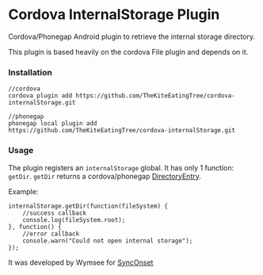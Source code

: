 Cordova InternalStorage Plugin
===============

Cordova/Phonegap Android plugin to retrieve the internal storage directory.

This plugin is based heavily on the cordova File plugin and depends on it.

### Installation

    //cordova
    cordova plugin add https://github.com/TheKiteEatingTree/cordova-internalStorage.git
    
    //phonegap
    phonegap local plugin add https://github.com/TheKiteEatingTree/cordova-internalStorage.git


### Usage

The plugin registers an `internalStorage` global.  It has only 1 function: `getDir`.  `getDir` returns a cordova/phonegap [DirectoryEntry](http://docs.phonegap.com/en/3.3.0/cordova_file_file.md.html#DirectoryEntry).

Example:

    internalStorage.getDir(function(fileSystem) {
		//success callback
		console.log(fileSystem.root);
	}, function() {
		//error callback
		console.warn("Could not open internal storage");
	});

It was developed by Wymsee for [SyncOnset](http://synconset.com)
